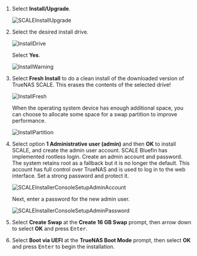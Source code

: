 &NewLine;

1. Select **Install/Upgrade**.
   
   ![SCALEInstallUpgrade](/images/SCALE/SCALEInstallMainScreen.png "SCALE Install Main Screen")

2. Select the desired install drive.
   
   ![InstallDrive](/images/CORE/12.0/InstallDriveScreen.png "Install Drive Screen")

   Select **Yes**.
   
   ![InstallWarning](/images/CORE/12.0/InstallWarningScreen.png "Install Warning Screen")

3. Select **Fresh Install** to do a clean install of the downloaded version of TrueNAS SCALE.
   This erases the contents of the selected drive!
   
   ![InstallFresh](/images/CORE/12.0/InstallWarningScreen.png "Upgrade or Fresh Install Screen")
   
   When the operating system device has enough additional space, you can choose to allocate some space for a swap partition to improve performance.
   
   ![InstallPartition](/images/CORE/12.0/InstallPartitionScreen.png "Install Partition Screen")

4. Select option **1 Administrative user (admin)** and then **OK** to install SCALE, and create the admin user account. 
   SCALE Bluefin has implemented rootless login. Create an admin account and password. The system retains root as a fallback but it is no longer the default.
   This account has full control over TrueNAS and is used to log in to the web interface.
   Set a strong password and protect it.
   
   ![SCALEInstallerConsoleSetupAdminAccount](/images/SCALE/22.12/SCALEInstallerConsoleSetupAdminAccount.png "Admin User Screen")

   Next, enter a password for the new admin user.

   ![SCALEInstallerConsoleSetupAdminPassword](/images/SCALE/22.12/SCALEInstallerConsoleSetupAdminPassword.png "Install Password Screen")

5. Select **Create Swap** at the **Create 16 GB Swap** prompt, then arrow down to select **OK** and press <kbd>Enter</kbd>.

6. Select **Boot via UEFI** at the **TrueNAS Boot Mode** prompt, then select **OK** and press <kbd>Enter</kbd> to begin the installation.
